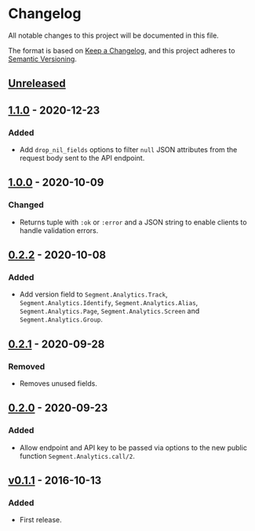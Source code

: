 # Changelog

All notable changes to this project will be documented in this file.

The format is based on [Keep a Changelog](https://keepachangelog.com/en/1.0.0/), and this project
adheres to [Semantic Versioning](https://semver.org/spec/v2.0.0.html).

## [Unreleased]

## [1.1.0] - 2020-12-23
### Added
- Add `drop_nil_fields` options to filter `null` JSON attributes from the request
body sent to the API endpoint.

## [1.0.0] - 2020-10-09
### Changed
- Returns tuple with `:ok` or `:error` and a JSON string to enable clients
to handle validation errors.

## [0.2.2] - 2020-10-08
### Added
- Add version field to `Segment.Analytics.Track`, `Segment.Analytics.Identify`,
`Segment.Analytics.Alias`, `Segment.Analytics.Page`, `Segment.Analytics.Screen`
and `Segment.Analytics.Group`.

## [0.2.1] - 2020-09-28
### Removed
- Removes unused fields.

## [0.2.0] - 2020-09-23
### Added
- Allow endpoint and API key to be passed via options to the new public function
`Segment.Analytics.call/2`.

## [v0.1.1] - 2016-10-13
### Added
- First release.

[Unreleased]: https://github.com/FindHotel/analytics-elixir/compare/1.1.0...master
[1.1.0]: https://github.com/FindHotel/analytics-elixir/compare/1.0.0...1.1.0
[1.0.0]: https://github.com/FindHotel/analytics-elixir/compare/0.2.2...1.0.0
[0.2.2]: https://github.com/FindHotel/analytics-elixir/compare/0.2.1...0.2.2
[0.2.1]: https://github.com/FindHotel/analytics-elixir/compare/0.2.0...0.2.1
[0.2.0]: https://github.com/FindHotel/analytics-elixir/compare/v0.1.1...0.2.0
[v0.1.1]: https://github.com/FindHotel/analytics-elixir/releases/tag/v0.1.1
